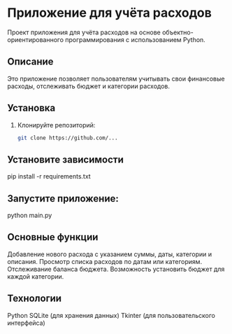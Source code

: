 # Приложение для учёта расходов

Проект приложения для учёта расходов на основе объектно-ориентированного программирования с использованием Python.

## Описание

Это приложение позволяет пользователям учитывать свои финансовые расходы, отслеживать бюджет и категории расходов.

## Установка

1. Клонируйте репозиторий:

   ```bash
   git clone https://github.com/...

## Установите зависимости

pip install -r requirements.txt

## Запустите приложение:

python main.py


## Основные функции
Добавление нового расхода с указанием суммы, даты, категории и описания.
Просмотр списка расходов по датам или категориям.
Отслеживание баланса бюджета.
Возможность установить бюджет для каждой категории.

## Технологии
Python
SQLite (для хранения данных)
Tkinter (для пользовательского интерфейса)
